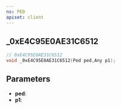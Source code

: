 ```yaml
---
ns: PED
apiset: client
---
```

## _0xE4C95E0AE31C6512

```c
// 0xE4C95E0AE31C6512
void _0xE4C95E0AE31C6512(Ped ped,Any p1);
```


## Parameters
* **ped**:
* **p1**:



